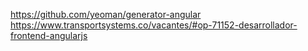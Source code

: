 https://github.com/yeoman/generator-angular
https://www.transportsystems.co/vacantes/#op-71152-desarrollador-frontend-angularjs